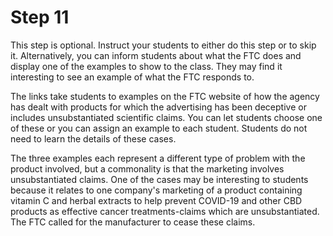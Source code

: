 # Step 11

This step is optional. Instruct your students to either do this step or to skip it. Alternatively, you can inform students about what the FTC does and display one of the examples to show to the class. They may find it interesting to see an example of what the FTC responds to. 

The links take students to examples on the FTC website of how the agency has dealt with products for which the advertising has been deceptive or includes unsubstantiated scientific claims. You can let students choose one of these or you can assign an example to each student. Students do not need to learn the details of these cases.

The three examples each represent a different type of problem with the product involved, but a commonality is that the marketing involves unsubstantiated claims. One of the cases may be interesting to students because it relates to one company's marketing of a product containing vitamin C and herbal extracts to help prevent COVID-19 and other CBD products as effective cancer treatments-claims which are unsubstantiated. The FTC called for the manufacturer to cease these claims. 